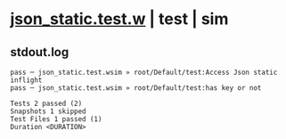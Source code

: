 # [json_static.test.w](../../../../../tests/valid/json_static.test.w) | test | sim

## stdout.log
```log
pass ─ json_static.test.wsim » root/Default/test:Access Json static inflight
pass ─ json_static.test.wsim » root/Default/test:has key or not             

Tests 2 passed (2)
Snapshots 1 skipped
Test Files 1 passed (1)
Duration <DURATION>
```

